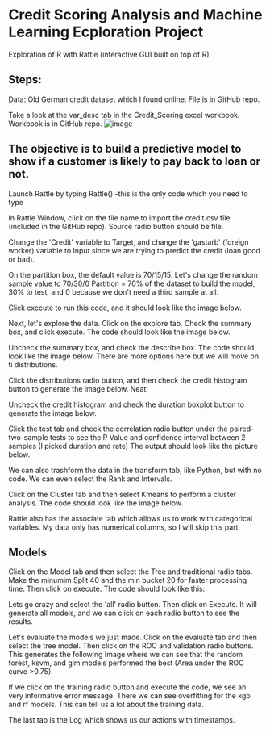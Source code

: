 # Credit Scoring Analysis and Machine Learning Ecploration Project

Exploration of R with Rattle (interactive GUI built on top of R) 

## Steps:
Data: Old German credit dataset which I found online. File is in GitHub repo.

Take a look at the var_desc tab in the Credit_Scoring excel workbook. Workbook is in GitHub repo.
![image](https://user-images.githubusercontent.com/61211582/162616236-15c62b6b-0b87-4288-9a64-eeb00e791d8f.png)


## The objective is to build a predictive model to show if a customer is likely to pay back to loan or not.
Launch Rattle by typing Rattle() -this is the only code which you need to type

In Rattle Window, click on the file name to import the credit.csv file (included in the GitHub repo).
Source radio button should be file.

Change the 'Credit' variable to Target, and change the 'gastarb' (foreign worker) variable to Input since we are trying to predict the credit (loan good or bad). 

On the partition box, the default value is 70/15/15. Let's change the random sample value to 70/30/0   Partition = 70% of the dataset to build the model, 30% to test, and 0 because we don't need a third sample at all. 

Click execute to run this code, and it should look like the image below.

Next, let's explore the data. Click on the explore tab.
Check the summary box, and click execute. The code should look like the image below.

Uncheck the summary box, and check the describe box. The code should look like the image below. There are more options here but we will move on ti distributions.

Click the distributions radio button, and then check the credit histogram button to generate the image below. Neat!

Uncheck the credit histogram and check the duration boxplot button to generate the image below.

Click the test tab and check the correlation radio button under the paired-two-sample tests to see the P Value and confidence interval between 2 samples (I picked duration and rate) The output should look like the picture below.

We can also trashform the data in the transform tab, like Python, but with no code. We can even select the Rank and Intervals.

Click on the Cluster tab and then select Kmeans to perform a cluster analysis. The code should look like the image below. 

Rattle also has the associate tab which allows us to work with categorical variables. My data only has numerical columns, so I will skip this part.

## Models

Click on the Model tab and then select the Tree and traditional radio tabs. Make the minumim Split 40 and the min bucket 20 for faster processing time. Then click on execute. The code should look like this:

Lets go crazy and select the 'all' radio button. Then click on Execute. It will generate all models, and we can click on each radio button to see the results.


Let's evaluate the models we just made. Click on the evaluate tab and then select the tree model. Then click on the ROC and validation radio buttons. 
This generates the following Image where we can see that the random forest, ksvm, and glm models performed the best (Area under the ROC curve >0.75).


If we click on the training radio button and execute the code, we see an very informative error message. There we can see overfitting for the xgb and rf models. This can tell us a lot about the training data. 


The last tab is the Log which shows us our actions with timestamps. 










